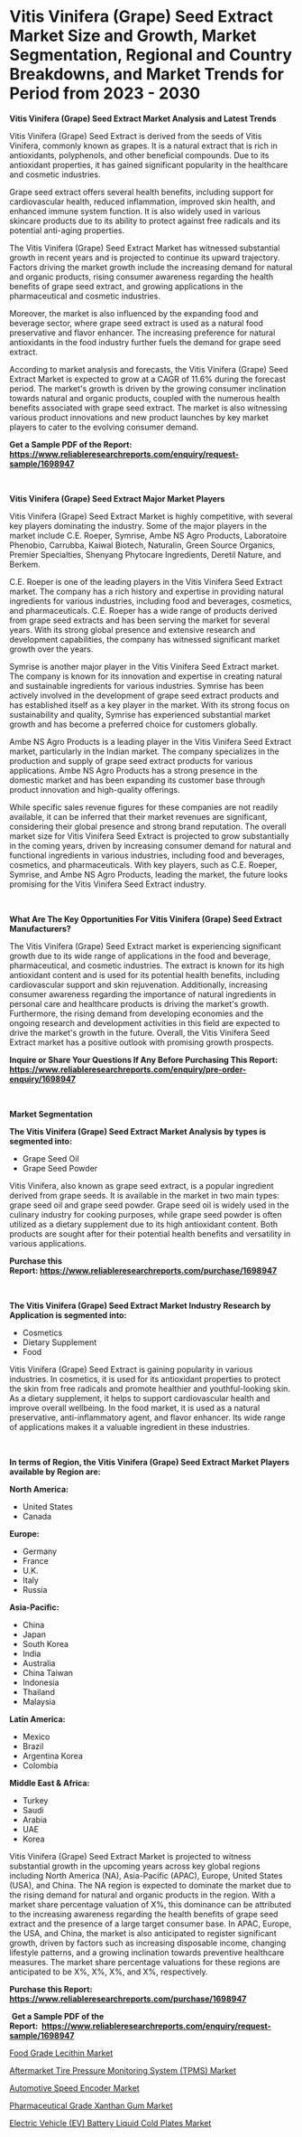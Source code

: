 <p><h1>Vitis Vinifera (Grape) Seed Extract Market Size and Growth, Market Segmentation, Regional and Country Breakdowns, and Market Trends for Period from 2023 -  2030</h1></p><p><strong>Vitis Vinifera (Grape) Seed Extract Market Analysis and Latest Trends</strong></p>
<p><p>Vitis Vinifera (Grape) Seed Extract is derived from the seeds of Vitis Vinifera, commonly known as grapes. It is a natural extract that is rich in antioxidants, polyphenols, and other beneficial compounds. Due to its antioxidant properties, it has gained significant popularity in the healthcare and cosmetic industries.</p><p>Grape seed extract offers several health benefits, including support for cardiovascular health, reduced inflammation, improved skin health, and enhanced immune system function. It is also widely used in various skincare products due to its ability to protect against free radicals and its potential anti-aging properties.</p><p>The Vitis Vinifera (Grape) Seed Extract Market has witnessed substantial growth in recent years and is projected to continue its upward trajectory. Factors driving the market growth include the increasing demand for natural and organic products, rising consumer awareness regarding the health benefits of grape seed extract, and growing applications in the pharmaceutical and cosmetic industries.</p><p>Moreover, the market is also influenced by the expanding food and beverage sector, where grape seed extract is used as a natural food preservative and flavor enhancer. The increasing preference for natural antioxidants in the food industry further fuels the demand for grape seed extract.</p><p>According to market analysis and forecasts, the Vitis Vinifera (Grape) Seed Extract Market is expected to grow at a CAGR of 11.6% during the forecast period. The market's growth is driven by the growing consumer inclination towards natural and organic products, coupled with the numerous health benefits associated with grape seed extract. The market is also witnessing various product innovations and new product launches by key market players to cater to the evolving consumer demand.</p></p>
<p><strong>Get a Sample PDF of the Report:&nbsp; <a href="https://www.reliableresearchreports.com/enquiry/request-sample/1698947">https://www.reliableresearchreports.com/enquiry/request-sample/1698947</a></strong></p>
<p>&nbsp;</p>
<p><strong>Vitis Vinifera (Grape) Seed Extract Major Market Players</strong></p>
<p><p>Vitis Vinifera (Grape) Seed Extract Market is highly competitive, with several key players dominating the industry. Some of the major players in the market include C.E. Roeper, Symrise, Ambe NS Agro Products, Laboratoire Phenobio, Carrubba, Kaiwal Biotech, Naturalin, Green Source Organics, Premier Specialties, Shenyang Phytocare Ingredients, Deretil Nature, and Berkem.</p><p>C.E. Roeper is one of the leading players in the Vitis Vinifera Seed Extract market. The company has a rich history and expertise in providing natural ingredients for various industries, including food and beverages, cosmetics, and pharmaceuticals. C.E. Roeper has a wide range of products derived from grape seed extracts and has been serving the market for several years. With its strong global presence and extensive research and development capabilities, the company has witnessed significant market growth over the years.</p><p>Symrise is another major player in the Vitis Vinifera Seed Extract market. The company is known for its innovation and expertise in creating natural and sustainable ingredients for various industries. Symrise has been actively involved in the development of grape seed extract products and has established itself as a key player in the market. With its strong focus on sustainability and quality, Symrise has experienced substantial market growth and has become a preferred choice for customers globally.</p><p>Ambe NS Agro Products is a leading player in the Vitis Vinifera Seed Extract market, particularly in the Indian market. The company specializes in the production and supply of grape seed extract products for various applications. Ambe NS Agro Products has a strong presence in the domestic market and has been expanding its customer base through product innovation and high-quality offerings.</p><p>While specific sales revenue figures for these companies are not readily available, it can be inferred that their market revenues are significant, considering their global presence and strong brand reputation. The overall market size for Vitis Vinifera Seed Extract is projected to grow substantially in the coming years, driven by increasing consumer demand for natural and functional ingredients in various industries, including food and beverages, cosmetics, and pharmaceuticals. With key players, such as C.E. Roeper, Symrise, and Ambe NS Agro Products, leading the market, the future looks promising for the Vitis Vinifera Seed Extract industry.</p></p>
<p>&nbsp;</p>
<p><strong>What Are The Key Opportunities For Vitis Vinifera (Grape) Seed Extract Manufacturers?</strong></p>
<p><p>The Vitis Vinifera (Grape) Seed Extract market is experiencing significant growth due to its wide range of applications in the food and beverage, pharmaceutical, and cosmetic industries. The extract is known for its high antioxidant content and is used for its potential health benefits, including cardiovascular support and skin rejuvenation. Additionally, increasing consumer awareness regarding the importance of natural ingredients in personal care and healthcare products is driving the market's growth. Furthermore, the rising demand from developing economies and the ongoing research and development activities in this field are expected to drive the market's growth in the future. Overall, the Vitis Vinifera Seed Extract market has a positive outlook with promising growth prospects.</p></p>
<p><strong>Inquire or Share Your Questions If Any Before Purchasing This Report: <a href="https://www.reliableresearchreports.com/enquiry/pre-order-enquiry/1698947">https://www.reliableresearchreports.com/enquiry/pre-order-enquiry/1698947</a></strong></p>
<p>&nbsp;</p>
<p><strong>Market Segmentation</strong></p>
<p><strong>The Vitis Vinifera (Grape) Seed Extract Market Analysis by types is segmented into:</strong></p>
<p><ul><li>Grape Seed Oil</li><li>Grape Seed Powder</li></ul></p>
<p><p>Vitis Vinifera, also known as grape seed extract, is a popular ingredient derived from grape seeds. It is available in the market in two main types: grape seed oil and grape seed powder. Grape seed oil is widely used in the culinary industry for cooking purposes, while grape seed powder is often utilized as a dietary supplement due to its high antioxidant content. Both products are sought after for their potential health benefits and versatility in various applications.</p></p>
<p><strong>Purchase this Report:&nbsp;<a href="https://www.reliableresearchreports.com/purchase/1698947">https://www.reliableresearchreports.com/purchase/1698947</a></strong></p>
<p>&nbsp;</p>
<p><strong>The Vitis Vinifera (Grape) Seed Extract Market Industry Research by Application is segmented into:</strong></p>
<p><ul><li>Cosmetics</li><li>Dietary Supplement</li><li>Food</li></ul></p>
<p><p>Vitis Vinifera (Grape) Seed Extract is gaining popularity in various industries. In cosmetics, it is used for its antioxidant properties to protect the skin from free radicals and promote healthier and youthful-looking skin. As a dietary supplement, it helps to support cardiovascular health and improve overall wellbeing. In the food market, it is used as a natural preservative, anti-inflammatory agent, and flavor enhancer. Its wide range of applications makes it a valuable ingredient in these industries.</p></p>
<p>&nbsp;</p>
<p><strong>In terms of Region, the Vitis Vinifera (Grape) Seed Extract Market Players available by Region are:</strong></p>
<p>
    <p> <strong> North America: </strong>
        <ul>
            <li>United States</li>
            <li>Canada</li>
        </ul>
        </p> 
    <p> <strong> Europe: </strong>
        <ul>
            <li>Germany</li>
            <li>France</li>
            <li>U.K.</li>
            <li>Italy</li>
            <li>Russia</li>
        </ul>
        </p> 
    <p> <strong> Asia-Pacific: </strong>
        <ul>
            <li>China</li>
            <li>Japan</li>
            <li>South Korea</li>
            <li>India</li>
            <li>Australia</li>
            <li>China Taiwan</li>
            <li>Indonesia</li>
            <li>Thailand</li>
            <li>Malaysia</li>
        </ul>
        </p> 
    <p> <strong> Latin America: </strong>
        <ul>
            <li>Mexico</li>
            <li>Brazil</li>
            <li>Argentina Korea</li>
            <li>Colombia</li>
        </ul>
        </p> 
    <p> <strong> Middle East & Africa: </strong>
        <ul>
            <li>Turkey</li>
            <li>Saudi</li>
            <li>Arabia</li>
            <li>UAE</li>
            <li>Korea</li>
        </ul>
    </p>
    </p>
<p><p>Vitis Vinifera (Grape) Seed Extract Market is projected to witness substantial growth in the upcoming years across key global regions including North America (NA), Asia-Pacific (APAC), Europe, United States (USA), and China. The NA region is expected to dominate the market due to the rising demand for natural and organic products in the region. With a market share percentage valuation of X%, this dominance can be attributed to the increasing awareness regarding the health benefits of grape seed extract and the presence of a large target consumer base. In APAC, Europe, the USA, and China, the market is also anticipated to register significant growth, driven by factors such as increasing disposable income, changing lifestyle patterns, and a growing inclination towards preventive healthcare measures. The market share percentage valuations for these regions are anticipated to be X%, X%, X%, and X%, respectively.</p></p>
<p><strong>Purchase this Report: <a href="https://www.reliableresearchreports.com/purchase/1698947">https://www.reliableresearchreports.com/purchase/1698947</a></strong></p>
<p>&nbsp;<strong>Get a Sample PDF of the Report:&nbsp;&nbsp;<a href="https://www.reliableresearchreports.com/enquiry/request-sample/1698947">https://www.reliableresearchreports.com/enquiry/request-sample/1698947</a></strong></p>
<p><strong></strong></p>
<p><p><a href="https://medium.com/@scanw41036/food-grade-lecithin-nbsp-market-focuses-on-market-share-size-and-projected-forecast-till-2030-4788d324f406">Food Grade Lecithin Market</a></p><p><a href="https://www.linkedin.com/pulse/aftermarket-tire-pressure-monitoring-system-tpms-market-ppxye/">Aftermarket Tire Pressure Monitoring System (TPMS) Market</a></p><p><a href="https://www.linkedin.com/pulse/automotive-speed-encoder-market-share-amp-new-trends-analysis-6tjve/">Automotive Speed Encoder Market</a></p><p><a href="https://medium.com/@kanew14036/pharmaceutical-grade-xanthan-gum-market-size-cagr-trends-2024-2030-5ba59889247b">Pharmaceutical Grade Xanthan Gum Market</a></p><p><a href="https://www.linkedin.com/pulse/electric-vehicle-ev-battery-liquid-cold-plates-market-research-1bzee/">Electric Vehicle (EV) Battery Liquid Cold Plates Market</a></p></p>